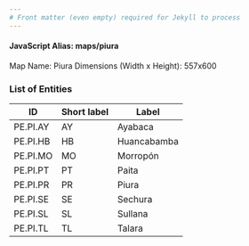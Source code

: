 ```yaml
---
# Front matter (even empty) required for Jekyll to process
---
```


#### JavaScript Alias: maps/piura

Map Name: Piura
Dimensions (Width x Height): 557x600


### List of Entities

ID | Short label | Label
---|---|---|
PE.PI.AY| AY | Ayabaca
PE.PI.HB| HB | Huancabamba
PE.PI.MO| MO | Morropón
PE.PI.PT| PT | Paita
PE.PI.PR| PR | Piura
PE.PI.SE| SE | Sechura
PE.PI.SL| SL | Sullana
PE.PI.TL| TL | Talara
